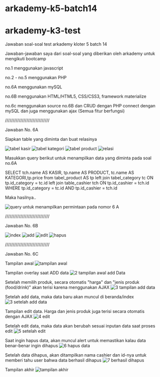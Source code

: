 # arkademy-k5-batch14

# arkademy-k3-test
Jawaban soal-soal test arkademy kloter 5 batch 14

Jawaban-jawaban saya dari soal-soal yang diberikan oleh arkademy untuk mengikuti bootcamp

no.1 menggunakan javascript

no.2 - no.5 menggunakan PHP

no.6A menggunakan mySQL

no.6B menggunakan HTML/HTML5, CSS/CSS3, framework materialize

no.6c menggunakan source no.6B dan CRUD dengan PHP connect dengan mySQL dan juga menggunakan ajax (Semua fitur berfungsi)

/////////////////////////////

Jawaban No. 6A

Siapkan table yang diminta dan buat relasinya

![tabel kasir](https://user-images.githubusercontent.com/50796200/71543029-ff23c400-29a8-11ea-9774-e3284444e317.JPG)
![tabel kategori](https://user-images.githubusercontent.com/50796200/71543034-267a9100-29a9-11ea-94ae-f4aa15dd5315.JPG)
![tabel product](https://user-images.githubusercontent.com/50796200/71543036-2b3f4500-29a9-11ea-9422-578f2bdaf2a3.JPG)
![relasi](https://user-images.githubusercontent.com/50796200/71543040-31cdbc80-29a9-11ea-9153-8ab5894e89f7.JPG)

Masukkan query berikut untuk menampilkan data yang diminta pada soal no.6A

SELECT tch.name AS KASIR, tp.name AS PRODUCT, tc.name AS KATEGORI,tp.price  from tabel_product AS tp
left join tabel_category tc ON tp.id_category = tc.id
left join table_cashier tch ON tp.id_cashier = tch.id
WHERE tp.id_category = tc.id AND tp.id_cashier = tch.id

Maka hasilnya..

![query untuk menampilkan permintaan pada nomor 6 A](https://user-images.githubusercontent.com/50796200/71543045-3c885180-29a9-11ea-80b6-273e14e43bb5.JPG)

/////////////////////////////

Jawaban No. 6B

![index](https://user-images.githubusercontent.com/50796200/71544270-11f1c500-29b8-11ea-9e99-0589ed7458a1.JPG)
![add](https://user-images.githubusercontent.com/50796200/71544273-174f0f80-29b8-11ea-9a44-d8232fbb759f.JPG)
![edit](https://user-images.githubusercontent.com/50796200/71544274-1ae29680-29b8-11ea-926f-d4abc79d6bfb.JPG)
![hapus](https://user-images.githubusercontent.com/50796200/71544276-1e761d80-29b8-11ea-8c37-9d6aee4e55de.JPG)

/////////////////////////////

Jawaban No. 6C

Tampilan awal
![tampilan awal](https://user-images.githubusercontent.com/50796200/73116478-07ecc300-3f72-11ea-9b8e-e11ab9ea5b17.JPG)

Tampilan overlay saat ADD data
![2 tampilan awal add Data](https://user-images.githubusercontent.com/50796200/73116479-0d4a0d80-3f72-11ea-8684-eb8ad48ce9b8.JPG)

Setelah memilih produk, secara otomatis "harga" dan "jenis produk (food/drink)" akan terisi karena menggunakan AJAX
![3 tampilan add data](https://user-images.githubusercontent.com/50796200/73116481-0de2a400-3f72-11ea-864a-efac8a7ddccf.JPG)

Setelah add data, maka data baru akan muncul di beranda/index
![3 setelah add data](https://user-images.githubusercontent.com/50796200/73116480-0d4a0d80-3f72-11ea-8e0c-6c4792dbb2f4.JPG)

Tampilan edit data. Harga dan jenis produk juga terisi secara otomatis dengan AJAX
![4 edit](https://user-images.githubusercontent.com/50796200/73116482-0de2a400-3f72-11ea-9dc6-37cd34862849.JPG)

Setelah edit data, maka data akan berubah sesuai inputan data saat proses edit
![5 setelah edit](https://user-images.githubusercontent.com/50796200/73116483-0de2a400-3f72-11ea-8eed-0521549c4e29.JPG)

Saat ingin hapus data, akan muncul alert untuk memastikan kalau data benar-benar ingin dihapus
![6 hapus data](https://user-images.githubusercontent.com/50796200/73116484-0e7b3a80-3f72-11ea-9e07-8ce4848263b4.JPG)

Setelah data dihapus, akan ditampilkan nama cashier dan id-nya untuk memberi tahu user bahwa data berhasil dihapus
![7 berhasil dihapus](https://user-images.githubusercontent.com/50796200/73116485-0e7b3a80-3f72-11ea-82b1-00a2ce9f7140.JPG)

Tampilan akhir
![tampilan akhir](https://user-images.githubusercontent.com/50796200/73116575-85fd9980-3f73-11ea-836b-61278ac06ccc.JPG)
